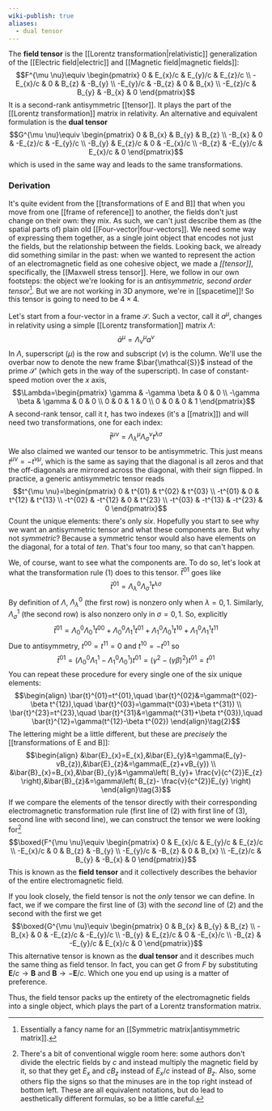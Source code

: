 ```yaml
---
wiki-publish: true
aliases:
  - dual tensor
---
```

The **field tensor** is the [[Lorentz transformation|relativistic]] generalization of the [[Electric field|electric]] and [[Magnetic field|magnetic fields]]:
$$F^{\mu \nu}\equiv \begin{pmatrix}
0 & E_{x}/c & E_{y}/c & E_{z}/c \\
-E_{x}/c & 0 & B_{z} & -B_{y} \\
-E_{y}/c & -B_{z} & 0 & B_{x} \\
-E_{z}/c & B_{y} & -B_{x} & 0
\end{pmatrix}$$
It is a second-rank antisymmetric [[tensor]]. It plays the part of the [[Lorentz transformation]] matrix in relativity. An alternative and equivalent formulation is the **dual tensor**
$$G^{\mu \nu}\equiv \begin{pmatrix}
0 & B_{x} & B_{y} & B_{z} \\
-B_{x} & 0 & -E_{z}/c & -E_{y}/c \\
-B_{y} & E_{z}/c & 0 & -E_{x}/c \\
-B_{z} & -E_{y}/c & E_{x}/c & 0
\end{pmatrix}$$
which is used in the same way and leads to the same transformations.
### Derivation
It's quite evident from the [[transformations of E and B]] that when you move from one [[frame of reference]] to another, the fields don't just change on their own: they mix. As such, we can't just describe them as (the spatial parts of) plain old [[Four-vector|four-vectors]]. We need some way of expressing them together, as a single joint object that encodes not just the fields, but the relationship between the fields. Looking back, we already did something similar in the past: when we wanted to represent the action of an electromagnetic field as one cohesive object, we made a *[[tensor]]*, specifically, the [[Maxwell stress tensor]]. Here, we follow in our own footsteps: the object we're looking for is an *antisymmetric, second order tensor*[^1]. But we are not working in 3D anymore, we're in [[spacetime]]! So this tensor is going to need to be $4\times4$.

Let's start from a four-vector in a frame $\mathcal{S}$. Such a vector, call it $a^{\mu}$, changes in relativity using a simple [[Lorentz transformation]] matrix $\Lambda$:
$$\bar{a}^{\mu}=\Lambda_{\nu}^{\mu}a^{\nu}$$
In $\Lambda$, superscript ($\mu$) is the row and subscript ($\nu$) is the column. We'll use the overbar now to denote the new frame $\bar{\mathcal{S}}$ instead of the prime $\mathcal{S}'$ (which gets in the way of the superscript). In case of constant-speed motion over the $x$ axis,
$$\Lambda=\begin{pmatrix}
\gamma & -\gamma \beta & 0 & 0 \\
-\gamma \beta & \gamma & 0 & 0 \\
 0 & 0 & 1 & 0 \\
 0 & 0 & 0 & 1
\end{pmatrix}$$
A second-rank tensor, call it $t$, has two indexes (it's a [[matrix]]) and will need two transformations, one for each index:
$$\bar{t}^{\mu \nu}=\Lambda_{\lambda}^{\mu}\Lambda_{\sigma}^{\nu}t^{\lambda \sigma}\tag{1}$$
We also claimed we wanted our tensor to be antisymmetric. This just means $t^{\mu \nu}=-t^{\nu \mu}$, which is the same as saying that the diagonal is all zeros and that the off-diagonals are mirrored across the diagonal, with their sign flipped. In practice, a generic antisymmetric tensor reads
$$t^{\mu \nu}=\begin{pmatrix}
0 & t^{01} & t^{02} & t^{03} \\
-t^{01} & 0 & t^{12} & t^{13} \\
-t^{02} & -t^{12} & 0 & t^{23} \\
-t^{03} & -t^{13} & -t^{23} & 0
\end{pmatrix}$$
Count the unique elements: there's only *six*. Hopefully you start to see why we want an antisymmetric tensor and what these components are. But why not *symmetric*? Because a symmetric tensor would also have elements on the diagonal, for a total of *ten*. That's four too many, so that can't happen.

We, of course, want to see what the components are. To do so, let's look at what the transformation rule $(1)$ does to this tensor. $\bar{t}^{01}$ goes like
$$\bar{t}^{01}=\Lambda_{\lambda}^{0}\Lambda_{\sigma}^{1}t^{\lambda \sigma}$$
By definition of $\Lambda$, $\Lambda_{\lambda}^{0}$ (the first row) is nonzero only when $\lambda=0,1$. Similarly, $\Lambda_{\sigma}^{1}$ (the second row) is also nonzero only in $\sigma=0,1$. So, explicitly
$$\bar{t}^{01}=\Lambda_{0}^{0}\Lambda_{0}^{1}t^{00}+\Lambda_{0}^{0}\Lambda_{1}^{1}t^{01}+\Lambda_{1}^{0}\Lambda_{0}^{1}t^{10}+\Lambda_{1}^{0}\Lambda_{1}^{1}t^{11}$$
Due to antisymmetry, $t^{00}=t^{11}=0$ and $t^{10}=-t^{01}$ so
$$\bar{t}^{01}=(\Lambda_{0}^{0}\Lambda_{1}^{1}-\Lambda_{1}^{0}\Lambda_{0}^{1})t^{01}=(\gamma ^{2}-(\gamma \beta)^{2})t^{01}=t^{01}$$
You can repeat these procedure for every single one of the six unique elements:
$$\begin{align}
\bar{t}^{01}=t^{01},\quad \bar{t}^{02}&=\gamma(t^{02}-\beta t^{12}),\quad \bar{t}^{03}=\gamma(t^{03}+\beta t^{31}) \\
\bar{t}^{23}=t^{23},\quad \bar{t}^{31}&=\gamma(t^{31}+\beta t^{03}),\quad \bar{t}^{12}=\gamma(t^{12}-\beta t^{02})
\end{align}\tag{2}$$
The lettering might be a little different, but these are *precisely* the [[transformations of E and B]]:
$$\begin{align}
&\bar{E}_{x}=E_{x},&\bar{E}_{y}&=\gamma(E_{y}-vB_{z}),&\bar{E}_{z}&=\gamma(E_{z}+vB_{y}) \\
&\bar{B}_{x}=B_{x},&\bar{B}_{y}&=\gamma\left( B_{y}+ \frac{v}{c^{2}}E_{z} \right),&\bar{B}_{z}&=\gamma\left( B_{z}- \frac{v}{c^{2}}E_{y} \right)
\end{align}\tag{3}$$
If we compare the elements of the tensor directly with their corresponding electromagnetic transformation rule (first line of $(2)$ with first line of $(3)$, second line with second line), we can construct the tensor we were looking for[^2]
$$\boxed{F^{\mu \nu}\equiv \begin{pmatrix}
0 & E_{x}/c & E_{y}/c & E_{z}/c \\
-E_{x}/c & 0 & B_{z} & -B_{y} \\
-E_{y}/c & -B_{z} & 0 & B_{x} \\
-E_{z}/c & B_{y} & -B_{x} & 0
\end{pmatrix}}$$
This is known as the **field tensor** and it collectively describes the behavior of the entire electromagnetic field.

If you look closely, the field tensor is not the *only* tensor we can define. In fact, we if we compare the first line of $(3)$ with the *second* line of $(2)$ and the second with the first we get
$$\boxed{G^{\mu \nu}\equiv \begin{pmatrix}
0 & B_{x} & B_{y} & B_{z} \\
-B_{x} & 0 & -E_{z}/c & -E_{y}/c \\
-B_{y} & E_{z}/c & 0 & -E_{x}/c \\
-B_{z} & -E_{y}/c & E_{x}/c & 0
\end{pmatrix}}$$
This alternative tensor is known as the **dual tensor** and it describes much the same thing as field tensor. In fact, you can get $G$ from $F$ by substituting $\mathbf{E}/c\to \mathbf{B}$ and $\mathbf{B}\to-\mathbf{E}/c$. Which one you end up using is a matter of preference.

Thus, the field tensor packs up the entirety of the electromagnetic fields into a single object, which plays the part of a Lorentz transformation matrix.

[^1]: Essentially a fancy name for an [[Symmetric matrix|antisymmetric matrix]].

[^2]: There's a bit of conventional wiggle room here: some authors don't divide the electric fields by $c$ and instead multiply the magnetic field by it, so that they get $E_{x}$ and $cB_{z}$ instead of $E_{x}/c$ instead of $B_{z}$. Also, some others flip the signs so that the minuses are in the top right instead of bottom left. These are all equivalent notations, but do lead to aesthetically different formulas, so be a little careful.

